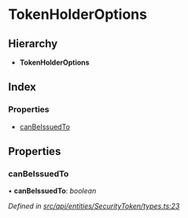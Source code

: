 # TokenHolderOptions

## Hierarchy

* **TokenHolderOptions**

## Index

### Properties

* [canBeIssuedTo](tokenholderoptions.md#canbeissuedto)

## Properties

### canBeIssuedTo

• **canBeIssuedTo**: _boolean_

_Defined in_ [_src/api/entities/SecurityToken/types.ts:23_](https://github.com/PolymathNetwork/polymesh-sdk/blob/1221e467/src/api/entities/SecurityToken/types.ts#L23)

